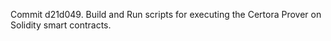 Commit d21d049.                    Build and Run scripts for executing the Certora Prover on Solidity smart contracts.